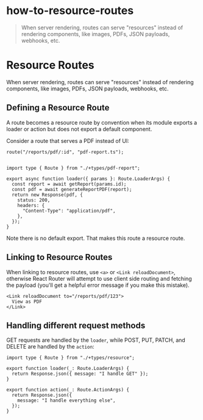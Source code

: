 # how-to-resource-routes

> When server rendering, routes can serve "resources" instead of rendering components, like images, PDFs, JSON payloads, webhooks, etc.

# Resource Routes

When server rendering, routes can serve "resources" instead of rendering components, like images, PDFs, JSON payloads, webhooks, etc.

## Defining a Resource Route

A route becomes a resource route by convention when its module exports a loader or action but does not export a default component.

Consider a route that serves a PDF instead of UI:

    route("/reports/pdf/:id", "pdf-report.ts");


    import type { Route } from "./+types/pdf-report";

    export async function loader({ params }: Route.LoaderArgs) {
      const report = await getReport(params.id);
      const pdf = await generateReportPDF(report);
      return new Response(pdf, {
        status: 200,
        headers: {
          "Content-Type": "application/pdf",
        },
      });
    }

Note there is no default export. That makes this route a resource route.

## Linking to Resource Routes

When linking to resource routes, use `<a>` or `<Link reloadDocument>`, otherwise React Router will attempt to use client side routing and fetching the payload (you'll get a helpful error message if you make this mistake).

    <Link reloadDocument to="/reports/pdf/123">
      View as PDF
    </Link>

## Handling different request methods

GET requests are handled by the `loader`, while POST, PUT, PATCH, and DELETE are handled by the `action`:

    import type { Route } from "./+types/resource";

    export function loader(_: Route.LoaderArgs) {
      return Response.json({ message: "I handle GET" });
    }

    export function action(_: Route.ActionArgs) {
      return Response.json({
        message: "I handle everything else",
      });
    }
